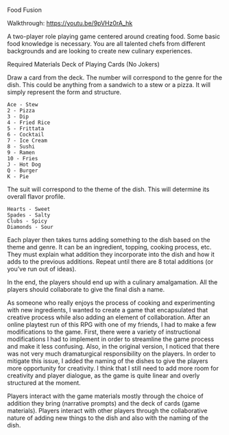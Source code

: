 Food Fusion

Walkthrough: https://youtu.be/9pVHz0rA_hk


  A two-player role playing game centered around creating food. Some basic food knowledge is necessary. You are all talented chefs from different backgrounds and are looking to create new culinary experiences. 

  Required Materials
  Deck of Playing Cards (No Jokers)

  Draw a card from the deck. The number will correspond to the genre for the dish. This could be anything from a sandwich to a stew or a pizza. It will simply represent the form and structure. 

    Ace - Stew
    2 - Pizza
    3 - Dip
    4 - Fried Rice
    5 - Frittata
    6 - Cocktail
    7 - Ice Cream
    8 - Sushi
    9 - Ramen
    10 - Fries
    J - Hot Dog
    Q - Burger
    K - Pie

  The suit will correspond to the theme of the dish. This will determine its overall flavor profile.

    Hearts - Sweet
    Spades - Salty
    Clubs - Spicy
    Diamonds - Sour


  Each player then takes turns adding something to the dish based on the theme and genre. It can be an ingredient, topping, cooking process, etc. They must explain what addition they incorporate into the dish and how it adds to the previous additions. Repeat until there are 8 total additions (or you’ve run out of ideas). 

  In the end, the players should end up with a culinary amalgamation. All the players should collaborate to give the final dish a name. 

  As someone who really enjoys the process of cooking and experimenting with new ingredients, I wanted to create a game that encapsulated that creative process while also adding an element of collaboration. After an online playtest run of this RPG with one of my friends, I had to make a few modifications to the game. First, there were a variety of instructional modifications I had to implement in order to streamline the game process and make it less confusing. Also, in the original version, I noticed that there was not very much dramaturgical responsibility on the players. In order to mitigate this issue, I added the naming of the dishes to give the players more opportunity for creativity.
  I think that I still need to add more room for creativity and player dialogue, as the game is quite linear and overly structured at the moment.

  Players interact with the game materials mostly through the choice of addition they bring (narrative prompts) and the deck of cards (game materials). 
  Players interact with other players through the collaborative nature of adding new things to the dish and also with the naming of the dish. 



